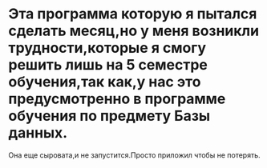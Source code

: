 # Эта программа которую я пытался сделать месяц,но у меня возникли трудности,которые я смогу решить лишь на 5 семестре обучения,так как,у нас это предусмотренно в программе обучения по предмету Базы данных.
Она еще сыровата,и не запустится.Просто приложил чтобы не потерять.
